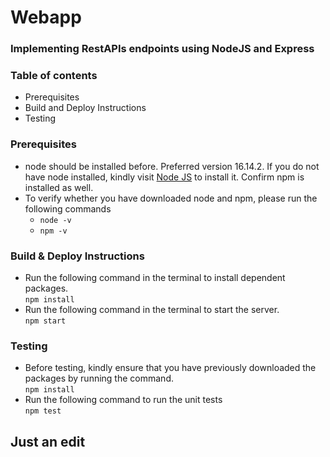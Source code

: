 # Webapp

### Implementing RestAPIs endpoints using NodeJS and Express

### Table of contents

- Prerequisites
- Build and Deploy Instructions
- Testing

### Prerequisites

- node should be installed before. Preferred version 16.14.2. If you do not have node installed, kindly visit [Node JS](https://nodejs.org/en/download/) to install it. Confirm npm is installed as well.
- To verify whether you have downloaded node and npm, please run the following commands
  - `node -v`
  - `npm -v`

### Build & Deploy Instructions

- Run the following command in the terminal to install dependent packages.\
  `npm install`
- Run the following command in the terminal to start the server.\
  `npm start`

### Testing

- Before testing, kindly ensure that you have previously downloaded the packages by running the command.\
  `npm install`
- Run the following command to run the unit tests\
  `npm test`

## Just an edit
